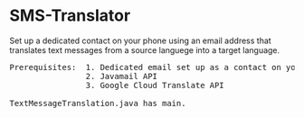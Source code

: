 # SMS-Translator
Set up a dedicated contact on your phone using an email address that translates text messages from a source languege into a target language. 
<pre>
Prerequisites:  1. Dedicated email set up as a contact on your phone.
                2. Javamail API
                3. Google Cloud Translate API

TextMessageTranslation.java has main. 
<pre/>

